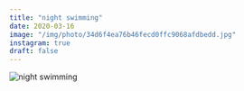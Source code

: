 ```yaml
---
title: "night swimming"
date: 2020-03-16
image: "/img/photo/34d6f4ea76b46fecd0ffc9068afdbedd.jpg"
instagram: true
draft: false
---
```


![night swimming](/img/photo/34d6f4ea76b46fecd0ffc9068afdbedd.jpg)
